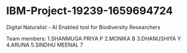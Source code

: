# IBM-Project-19239-1659694724
Digital Naturalist - AI Enabled tool for Biodiversity Researchers


Team members:
     1.SHANMUGA PRIYA P
     2.MONIKA B
     3.DHANUSHIYA Y 
     4.ARUNA 
     5.SINDHU MEENAL 7

